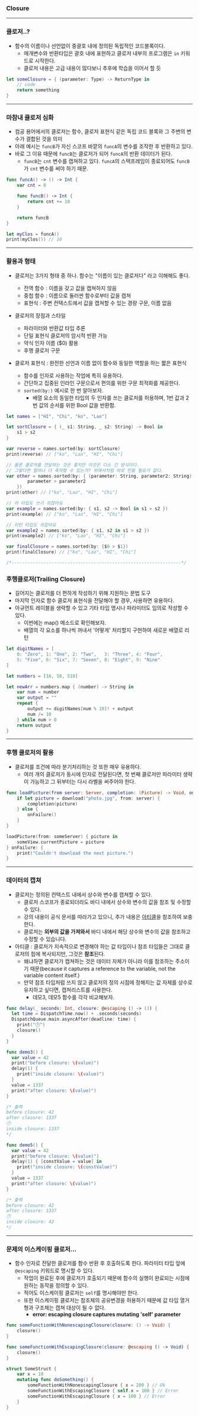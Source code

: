 ### Closure
---

### 클로저..?
- 함수의 이름이나 선언없이 중괄호 내에 정의된 독립적인 코드블록이다.
    + 매개변수와 반환타입은 괄호 내에 표현하고 클로저 내부의 프로그램은 `in` 키워드로 시작한다.
    + 클로저 내용은 고급 내용이 많다보니 추후에 학습을 이어서 할 듯
```swift
let someClosure = { (parameter: Type) -> ReturnType in
    // code
    return something
}
```
---

### 마참내 클로저 심화

- 컴공 용어에서의 클로저는 함수, 클로저 표현식 같은 독립 코드 블록와 그 주변의 변수가 결합된 것을 의미
- 아래 예시는 `funcB`가 자신 스코프 바깥의 `funcA`의 변수를 조작한 후 반환하고 있다.
- 바로 그 이유 때문에 `funcB`는 클로저가 되어 `funcA`의 반환 데이터가 된다.
    + `funcB`는 `cnt` 변수를 캡쳐하고 있다. `funcA`의 스택프레임이 종료되어도 `funcB`가 `cnt` 변수를 써야 하기 때문.
```swift
func funcA() -> () -> Int {
    var cnt = 0

    func funcB() -> Int {
        return cnt += 10
    }

    return funcB
}

let myClos = funcA()
print(myClos()) // 10
```
---

### 활용과 형태
- 클로저는 3가지 형태 중 하나. 함수는 "이름이 있는 클로저다" 라고 이해해도 좋다.
    + 전역 함수 : 이름을 갖고 값을 캡쳐하지 않음
    + 중첩 함수 : 이름으로 둘러싼 함수로부터 값을 캡쳐
    + 표현식 : 주변 컨텍스트에서 값을 캡쳐할 수 있는 경량 구문, 이름 없음
    
- 클로저의 장점과 스타일
    + 파라미터와 반환값 타입 추론
    + 단일 표현식 클로저의 암시적 반환 가능
    + 약식 인자 이름 ($0) 활용
    + 후행 클로저 구문
    
- 클로저 표현식 : 완전한 선언과 이름 없이 함수와 동일한 역할을 하는 짧은 표현식
    + 함수를 인자로 사용하는 작업에 특히 유용하다.
    + 간단하고 집중된 인라인 구문으로서 편의를 위한 구문 최적화를 제공한다.
    + `sorted(by:)` 예시로 한 번 알아보자.
        * 배열 요소의 동일한 타입의 두 인자를 쓰는 클로저를 허용하며, 1번 값과 2번 값의 순서를 위한 Bool 값을 반환함.

```swift
let names = ["HI", "Chi", "ko", "Lao"]

let sortClosure = { (_ s1: String, _ s2: String) -> Bool in
    s1 > s2
}

var reverse = names.sorted(by: sortClosure)
print(reverse) // ["ko", "Lao", "HI", "Chi"]

// 물론 클로저를 전달하는 것은 좋지만 이것은 다소 긴 방식이다.
// 그렇다면 얼마나 더 축약할 수 있는가? 위에서처럼 따로 만들 필요가 없다.
var other = names.sorted(by: { (parameter: String, parameter2: String) -> Bool in
        parameter > parameter2
    })
print(other) // ["ko", "Lao", "HI", "Chi"]

// 아 타입도 쓰기 귀찮아요
var example = names.sorted(by: { s1, s2 -> Bool in s1 > s2 })
print(example) // ["ko", "Lao", "HI", "Chi"]

// 리턴 타입도 귀찮아요
var example2 = names.sorted(by: { s1, s2 in s1 > s2 })
print(example2) // ["ko", "Lao", "HI", "Chi"]

var finalClosure = names.sorted(by: {$0 > $1})
print(finalClosure) // ["ko", "Lao", "HI", "Chi"]

/*----------------------------------------------------------------*/


```

### 후행클로저(Trailing Closure)
- 길어지는 클로저를 더 편하게 작성하기 위해 지원하는 문법 도구
- 마지막 인자로 함수 클로저 표현식을 전달해야 할 경우, 사용하면 유용하다.
- 아규먼트 레이블을 생략할 수 있고 기타 타입 명시나 파라미터도 임의로 작성할 수 있다.
    + 이번에는 map() 메소드로 확인해보자.
    + 배열의 각 요소를 하나씩 꺼내서 '어떻게' 처리할지 구현하여 새로운 배열로 리턴
```swift
let digitNames = [
    0: "Zero", 1: "One", 2: "Two",   3: "Three", 4: "Four",
    5: "Five", 6: "Six", 7: "Seven", 8: "Eight", 9: "Nine"
]

let numbers = [16, 58, 510]

let newArr = numbers.map { (number) -> String in
    var num = number
    var output = ""
    repeat {
        output += digitNames[num % 10]! + output
        num /= 10
    } while num > 0
    return output
}

```
---

### 후행 클로저의 활용
- 클로저를 조건에 따라 분기처리하는 것 또한 매우 유용하다.
    + 여러 개의 클로저가 동시에 인자로 전달된다면, 첫 번째 클로저만 파라미터 생략이 가능하고 그 뒤부터는 다시 라벨을 써주어야 한다.
```swift
func loadPicture(from server: Server, completion: (Picture) -> Void, onFailure: () -> Void) {
    if let picture = download("photo.jpg", from: server) {
        completion(picture)
    } else {
        onFailure()
    }
}

loadPicture(from: someServer) { picture in
    someView.currentPicture = picture
} onFailure: {
    print("Couldn't download the next picture.")
}
```
---

### 데이터의 캡쳐
- 클로저는 정의된 컨텍스트 내에서 상수와 변수를 캡쳐할 수 있다.
    + 클로저 스코프가 종료되더라도 바디 내에서 상수와 변수의 값을 참조 및 수정할 수 있다.
    + 강의 내용이 공식 문서를 따라가고 있으니, 추가 내용은 [아티클](https://alisoftware.github.io/swift/closures/2016/07/25/closure-capture-1/)을 참조하여 보충한다.
    + 클로저는 **외부의 값을 가져와서** 바디 내에서 해당 상수와 변수의 값을 참조하고 수정할 수 있습니다.
- 아티클 : 클로저가 지속적으로 변경해야 하는 값 타입이나 참조 타입들은 그대로 클로저의 힙에 복사되지만, 그것은 **참조**된다.
    + 왜냐하면 클로저가 캡쳐하는 것은 데이터 자체가 아니라 이를 참조하는 주소이기 때문(because it captures a reference to the variable, not the variable content itself.)
    + 만약 참조 타입처럼 쓰지 않고 클로저의 정의 시점에 정해지는 값 자체를 상수로 유지하고 싶다면, 캡쳐리스트를 사용한다.
        * 데모3, 데모5 함수를 각각 비교해보자.
```swift
func delay(_ seconds: Int, closure: @escaping () -> ()) {
  let time = DispatchTime.now() + .seconds(seconds)
  DispatchQueue.main.asyncAfter(deadline: time) {
    print("🕑")
    closure()
  }
}

func demo3() {
  var value = 42
  print("before closure: \(value)")
  delay(1) {
    print("inside closure: \(value)")
  }
  value = 1337
  print("after closure: \(value)")
}

/* 출력
before closure: 42
after closure: 1337
🕑
inside closure: 1337
*/

func demo5() {
  var value = 42
  print("before closure: \(value)")
  delay(1) { [constValue = value] in
    print("inside closure: \(constValue)")
  }
  value = 1337
  print("after closure: \(value)")
}

/* 출력
before closure: 42
after closure: 1337
🕑
inside closure: 42
*/

```
---

### 문제의 이스케이핑 클로저...
- 함수 인자로 전달한 클로저를 함수 반환 후 호출하도록 한다. 파라미터 타입 앞에 `@escaping` 키워드로 명시할 수 있다.
    + 작업이 완료된 후에 클로저가 호출되기 때문에 함수의 실행이 완료되는 시점에 원하는 동작을 정의할 수 있다.
    + 적어도 이스케이핑 클로저는 `self`를 명시해야만 한다.
    + 또한 이스케이핑 클로저는 참조체의 공유변경을 허용하기 때문에 값 타입 열거형과 구조체는 캡쳐 대상이 될 수 없다.
        * **error: escaping closure captures mutating 'self' parameter**
```swift
func someFunctionWithNonescapingClosure(closure: () -> Void) {
    closure()
}

func someFunctionWithEscapingClosure(closure: @escaping () -> Void) {
    closure()
}

struct SomeStruct {
    var x = 10
    mutating func doSomething() {
        someFunctionWithNonescapingClosure { x = 200 } // Ok
        someFunctionWithEscapingClosure { self.x = 100 } // Error
        someFunctionWithEscapingClosure { x = 100 } // Error
    }
}

```
